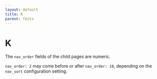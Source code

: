 ```yaml
---
layout: default
title: K
parent: Tests
---
```

# K

The `nav_order` fields of the child pages are numeric.

`nav_order: 2` may come before or after `nav_order: 10`,
depending on the `nav_sort` configuration setting.
